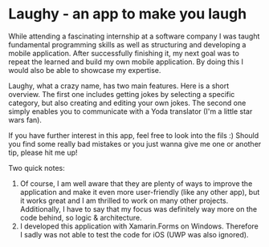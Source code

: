 # Laughy - an app to make you laugh
While attending a fascinating internship at a software company I was taught fundamental programming skills as well as structuring and developing a mobile application. 
After successfully finishing it, my next goal was to repeat the learned and build my own mobile application. 
By doing this I would also be able to showcase my expertise.

Laughy, what a crazy name, has two main features. Here is a short overview.
The first one includes getting jokes by selecting a specific category, but also creating and editing your own jokes.
The second one simply enables you to communicate with a Yoda translator (I'm a little star wars fan).

If you have further interest in this app, feel free to look into the fils :)
Should you find some really bad mistakes or you just wanna give me one or another tip, please hit me up!

Two quick notes:
1. Of course, I am well aware that they are plenty of ways to improve the application and make it even more user-friendly (like any other app), but it works great and I am thrilled to work on many other projects. Additionally, I have to say that my focus was definitely way more on the code behind, so logic & architecture.
2. I developed this application with Xamarin.Forms on Windows. Therefore I sadly was not able to test the code for iOS (UWP was also ignored).
